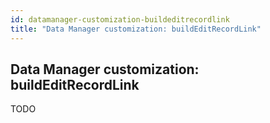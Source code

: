 ```yaml
---
id: datamanager-customization-buildeditrecordlink
title: "Data Manager customization: buildEditRecordLink"
---
```


## Data Manager customization: buildEditRecordLink

TODO

